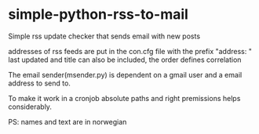 simple-python-rss-to-mail
=========================

Simple rss update checker that sends email with new posts


addresses of rss feeds are put in the con.cfg file with the prefix "address: "
last updated and title can also be included, the order defines correlation

The email sender(msender.py) is dependent on a gmail user and a email address to send to.

To make it work in a cronjob absolute paths and right premissions helps considerably.

PS: names and text are in norwegian